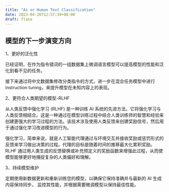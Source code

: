 ```yaml
---
title: "Ai or Human Text Classification"
date: 2023-04-26T12:57:39+08:00
draft: flase
---
```

## 模型的下一步演变方向

1、更好的泛化性

已经证明，在作为指令错词的一组数据集上微调语言模型可以提高模型的性能和泛化到看不见的任务。

接下来通过将中文数据集修改分类指令的方式，进一步在混合任务模型中进行instruction tuning，来提升模型在未知内容上的表现。

2、更符合人类期望的模型-RLHF

从人类反馈中强化学习 (RLHF) 是一种训练 AI 系统的先进方法，它将强化学习与人类反馈相结合。这是一种通过在模型训练过程中结合人类训练师的智慧和经验来创建更强大的学习过程的方法。该技术涉及使用人类反馈来创建奖励信号，然后用于通过强化学习改进模型的行为。

强化学习，简单来说，就是人工智能代理通过与环境交互并接收奖励或惩罚形式的反馈来学习做出决策的过程。代理的目标是随着时间的推移最大化累积奖励。RLHF 通过用人类生成的反馈替换或补充预定义的奖励函数来增强此过程，从而使模型能够更好地捕捉复杂的人类偏好和理解。

3、持续模型维护

定期使用新数据更新和重新训练您的模型，以确保它保持准确并与最新的 AI 生成内容保持同步。 监控其性能，并根据需要微调模型以保持最佳性能。
